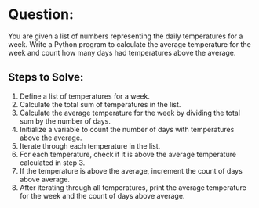 # Question:

You are given a list of numbers representing the daily temperatures for a week. Write a Python program to calculate the average temperature for the week and count how many days had temperatures above the average.

## Steps to Solve:

1. Define a list of temperatures for a week.
2. Calculate the total sum of temperatures in the list.
3. Calculate the average temperature for the week by dividing the total sum by the number of days.
4. Initialize a variable to count the number of days with temperatures above the average.
5. Iterate through each temperature in the list.
6. For each temperature, check if it is above the average temperature calculated in step 3.
7. If the temperature is above the average, increment the count of days above average.
8. After iterating through all temperatures, print the average temperature for the week and the count of days above average.
